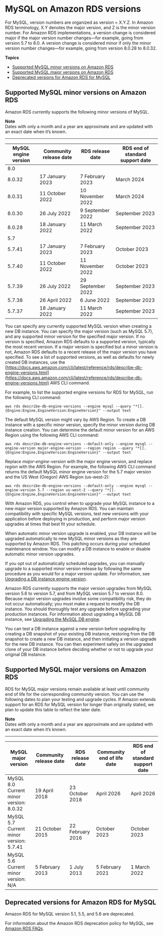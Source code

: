 # MySQL on Amazon RDS versions<a name="MySQL.Concepts.VersionMgmt"></a>

For MySQL, version numbers are organized as version = X\.Y\.Z\. In Amazon RDS terminology, X\.Y denotes the major version, and Z is the minor version number\. For Amazon RDS implementations, a version change is considered major if the major version number changes—for example, going from version 5\.7 to 8\.0\. A version change is considered minor if only the minor version number changes—for example, going from version 8\.0\.28 to 8\.0\.32\.

**Topics**
+ [Supported MySQL minor versions on Amazon RDS](#MySQL.Concepts.VersionMgmt.Supported)
+ [Supported MySQL major versions on Amazon RDS](#MySQL.Concepts.VersionMgmt.ReleaseCalendar)
+ [Deprecated versions for Amazon RDS for MySQL](#MySQL.Concepts.DeprecatedVersions)

## Supported MySQL minor versions on Amazon RDS<a name="MySQL.Concepts.VersionMgmt.Supported"></a>

Amazon RDS currently supports the following minor versions of MySQL\. 

**Note**  
Dates with only a month and a year are approximate and are updated with an exact date when it’s known\.


****  

| MySQL engine version | Community release date | RDS release date | RDS end of standard support date | 
| --- | --- | --- | --- | 
| 8\.0 | 
|  8\.0\.32  |  17 January 2023  |  7 February 2023  |  March 2024  | 
|  8\.0\.31  |  11 October 2022  |  10 November 2022  |  March 2024  | 
|  8\.0\.30  |  26 July 2022  |  9 September 2022  |  September 2023  | 
|  8\.0\.28  |  18 January 2022  |  11 March 2022  |  September 2023  | 
| 5\.7 | 
|  5\.7\.41  |  17 January 2023  |  7 February 2023  |  October 2023  | 
|  5\.7\.40  |  11 October 2022  |  11 November 2022  |  October 2023  | 
|  5\.7\.39  |  26 July 2022  |  29 September 2022  |  September 2023  | 
|  5\.7\.38  |  26 April 2022  |  6 June 2022  |  September 2023  | 
|  5\.7\.37  |  18 January 2022  |  11 March 2022  |  September 2023  | 

You can specify any currently supported MySQL version when creating a new DB instance\. You can specify the major version \(such as MySQL 5\.7\), and any supported minor version for the specified major version\. If no version is specified, Amazon RDS defaults to a supported version, typically the most recent version\. If a major version is specified but a minor version is not, Amazon RDS defaults to a recent release of the major version you have specified\. To see a list of supported versions, as well as defaults for newly created DB instances, use the [https://docs.aws.amazon.com/cli/latest/reference/rds/describe-db-engine-versions.html](https://docs.aws.amazon.com/cli/latest/reference/rds/describe-db-engine-versions.html) AWS CLI command\.

For example, to list the supported engine versions for RDS for MySQL, run the following CLI command:

```
aws rds describe-db-engine-versions --engine mysql --query "*[].{Engine:Engine,EngineVersion:EngineVersion}" --output text
```

The default MySQL version might vary by AWS Region\. To create a DB instance with a specific minor version, specify the minor version during DB instance creation\. You can determine the default minor version for an AWS Region using the following AWS CLI command:

```
aws rds describe-db-engine-versions --default-only --engine mysql --engine-version major-engine-version --region region --query "*[].{Engine:Engine,EngineVersion:EngineVersion}" --output text
```

Replace *major\-engine\-version* with the major engine version, and replace *region* with the AWS Region\. For example, the following AWS CLI command returns the default MySQL minor engine version for the 5\.7 major version and the US West \(Oregon\) AWS Region \(us\-west\-2\):

```
aws rds describe-db-engine-versions --default-only --engine mysql --engine-version 5.7 --region us-west-2 --query "*[].{Engine:Engine,EngineVersion:EngineVersion}" --output text
```

With Amazon RDS, you control when to upgrade your MySQL instance to a new major version supported by Amazon RDS\. You can maintain compatibility with specific MySQL versions, test new versions with your application before deploying in production, and perform major version upgrades at times that best fit your schedule\.

When automatic minor version upgrade is enabled, your DB instance will be upgraded automatically to new MySQL minor versions as they are supported by Amazon RDS\. This patching occurs during your scheduled maintenance window\. You can modify a DB instance to enable or disable automatic minor version upgrades\. 

If you opt out of automatically scheduled upgrades, you can manually upgrade to a supported minor version release by following the same procedure as you would for a major version update\. For information, see [Upgrading a DB instance engine version](USER_UpgradeDBInstance.Upgrading.md)\. 

Amazon RDS currently supports the major version upgrades from MySQL version 5\.6 to version 5\.7, and from MySQL version 5\.7 to version 8\.0\. Because major version upgrades involve some compatibility risk, they do not occur automatically; you must make a request to modify the DB instance\. You should thoroughly test any upgrade before upgrading your production instances\. For information about upgrading a MySQL DB instance, see [Upgrading the MySQL DB engine](USER_UpgradeDBInstance.MySQL.md)\. 

You can test a DB instance against a new version before upgrading by creating a DB snapshot of your existing DB instance, restoring from the DB snapshot to create a new DB instance, and then initiating a version upgrade for the new DB instance\. You can then experiment safely on the upgraded clone of your DB instance before deciding whether or not to upgrade your original DB instance\. 

## Supported MySQL major versions on Amazon RDS<a name="MySQL.Concepts.VersionMgmt.ReleaseCalendar"></a>

RDS for MySQL major versions remain available at least until community end of life for the corresponding community version\. You can use the following dates to plan your testing and upgrade cycles\. If Amazon extends support for an RDS for MySQL version for longer than originally stated, we plan to update this table to reflect the later date\. 

**Note**  
Dates with only a month and a year are approximate and are updated with an exact date when it’s known\.


****  

| MySQL major version | Community release date | RDS release date | Community end of life date | RDS end of standard support date | 
| --- | --- | --- | --- | --- | 
|  MySQL 8\.0 Current minor version: 8\.0\.32  | 19 April 2018 | 23 October 2018 | April 2026 | April 2026 | 
|  MySQL 5\.7 Current minor version: 5\.7\.41  | 21 October 2015 | 22 February 2016 | October 2023 | October 2023 | 
|  MySQL 5\.6 Current minor version: N/A  | 5 February 2013 | 1 July 2013 | 5 February 2021 | 1 March 2022 | 

## Deprecated versions for Amazon RDS for MySQL<a name="MySQL.Concepts.DeprecatedVersions"></a>

Amazon RDS for MySQL version 5\.1, 5\.5, and 5\.6 are deprecated\.

For information about the Amazon RDS deprecation policy for MySQL, see [Amazon RDS FAQs](http://aws.amazon.com/rds/faqs/)\.